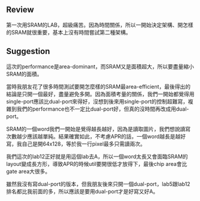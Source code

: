 ## Review
第一次用SRAM的LAB，超級痛苦。因為時間關係，所以一開始決定架構、開怎樣的SRAM就很重要，基本上沒有時間嘗試第二種架構。
## Suggestion
這次的performance是area-dominant，而SRAM又是面積超大，所以要盡量縮小SRAM的面積。

當時我朋友花了很多時間測試要開怎麼樣的SRAM最area-efficient，最後得出的結論是只開一個最好，盡量避免多開。因為面積考量的關係，我們一開始都覺得用single-port應該比dual-port來得好，沒想到後來用single-port的控制超難寫，複雜到我們的performance也不一定比dual-port好，但真的沒時間再改成用dual-port。

SRAM的一個word我們一開始是覺得越長越好，因為是讀取圖片，我們想說讀寫次數越少應該越單純。結果確實如此，不考慮APR的話，一個word越長是越好寫，我自己是開64x128，等於我一行pixel最多只需讀兩次。

我們這次的lab12正好就是用這個lab去A，所以一個word太長又會面臨SRAM的layout變成長方形，導致APR的時候util要開很低才放得下，最後chip area會比gate area大很多。

雖然我沒有寫dual-port的版本，但我朋友後來只開一個dual-port，lab5跟lab12排名都比我前面的多，所以應該是要用dual-port才是好寫又好A。
